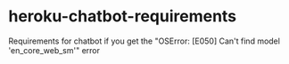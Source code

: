 # heroku-chatbot-requirements
 Requirements for chatbot if you get the "OSError: [E050] Can't find model 'en_core_web_sm'" error
